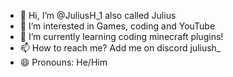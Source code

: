 - 👋 Hi, I’m @JuliusH_1 also called Julius
- 👀 I’m interested in Games, coding and YouTube
- 🌱 I’m currently learning coding minecraft plugins!
- 📫 How to reach me? Add me on discord juliush_
- 😄 Pronouns: He/Him

